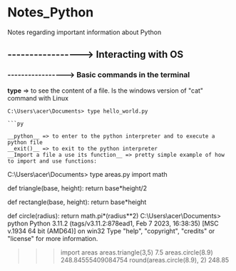 # Notes_Python
Notes regarding important information about Python


## -----------------> Interacting with OS

### -----------------> Basic commands in the terminal

__type__ => to see the content of a file. Is the windows version of "cat" command with Linux
```
C:\Users\acer\Documents> type hello_world.py

```py

__python__ => to enter to the python interpreter and to execute a python file
__exit()__ => to exit to the python interpreter
__Import a file a use its function__ => pretty simple example of how to import and use functions:

```
C:\Users\acer\Documents> type areas.py
import math

def triangle(base, height):
    return base*height/2

def rectangle(base, height):
    return base*height

def circle(radius):
    return math.pi*(radius**2)
C:\Users\acer\Documents> python
Python 3.11.2 (tags/v3.11.2:878ead1, Feb  7 2023, 16:38:35) [MSC v.1934 64 bit (AMD64)] on win32
Type "help", "copyright", "credits" or "license" for more information.
>>> import areas
>>> areas.triangle(3,5)
7.5
>>> areas.circle(8.9)
248.84555409084754
>>> round(areas.circle(8.9), 2)
248.85
```py
